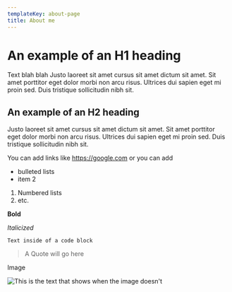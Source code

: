 ```yaml
---
templateKey: about-page
title: About me
---
```

# An example of an H1 heading

Text blah blah Justo laoreet sit amet cursus sit amet dictum sit amet. Sit amet porttitor eget dolor morbi non arcu risus. Ultrices dui sapien eget mi proin sed. Duis tristique sollicitudin nibh sit.

## An example of an H2 heading

Justo laoreet sit amet cursus sit amet dictum sit amet. Sit amet porttitor eget dolor morbi non arcu risus. Ultrices dui sapien eget mi proin sed. Duis tristique sollicitudin nibh sit.

You can add links like <https://google.com> or you can add 

* bulleted lists
* item 2

1. Numbered lists
2. etc.

**Bold**

_Italicized_

`Text inside of a code block  `

> A Quote will go here

Image

![This is the text that shows when the image doesn't ](/img/kids-playing.jpg)

